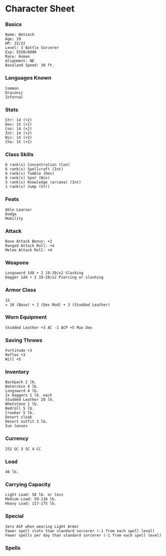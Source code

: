 # Character Sheet

### Basics

    Name: Netzach
    Age: 19
    HP: 22/22
    Level: 3 Battle Sorcerer
    Exp: 5550/6000
    Race: Human
    Alignment: NE
    Baseland Speed: 30 ft.
    
### Languages Known

    Common
    Draconic
    Infernal
 
### Stats

    Str: 14 (+2)
    Dex: 15 (+2)
    Con: 14 (+2)
    Int: 14 (+2)
    Wis: 14 (+2)
    Cha: 15 (+2)

### Class Skills

    6 rank(s) Concentration (Con)
    6 rank(s) Spellcraft (Int)
    6 rank(s) Tumble (Dex)
    6 rank(s) Spot (Wis) 
    5 rank(s) Knowledge (arcana) (Int) 
    1 rank(s) Jump (Str)
    
### Feats

    Able Learner
    Dodge
    Mobility
    
### Attack

    Base Attack Bonus: +2
    Ranged Attack Roll: +4
    Melee Attack Roll: +4
    
### Weapons

    Longsword 1d8 + 2 19-20/x2 Slashing 
    Dagger 1d4 + 2 19-20/x2 Piercing or slashing
 
### Armor Class
    
    15 
    = 10 (Base) + 2 (Dex Mod) + 3 (Studded Leather)
    
### Worn Equipment

    Studded Leather +3 AC -1 ACP +5 Max Dex   

### Saving Throws

    Fortitude +3
    Reflex +3
    Will +5
    
### Inventory   

    Backpack 2 lb.
    Waterskin 4 lb.
    Longsword 4 lb.
    2x Daggers 1 lb. each
    Studded Leather 20 lb.
    Whetstone 1 lb.
    Bedroll 5 lb.
    Crowbar 5 lb.
    Desert cloak
    Desert outfit 3 lb.
    Sun lenses

### Currency
 
    252 GC 3 SC 4 CC

### Load

    46 lb.

### Carrying Capacity
   
    Light Load: 58 lb. or less
    Medium Load: 59-116 lb.
    Heavy Load: 117-175 lb.
    
### Special

    Zero ASF when wearing Light Armor
    Fewer spell slots than standard sorcerer (-1 from each spell level)
    Fewer spells per day than standard sorcerer (-1 from each spell level)    

### Spells













    
